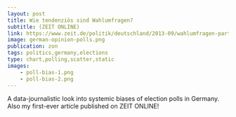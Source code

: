 ```yaml
---
layout: post
title: Wie tendenziös sind Wahlumfragen?
subtitle: (ZEIT ONLINE)
link: https://www.zeit.de/politik/deutschland/2013-09/wahlumfragen-parteilichkeit-bundestagswahl
image: german-opinion-polls.png
publication: zon
tags: politics,germany,elections
type: chart,polling,scatter,static
images:
    - poll-bias-1.png
    - poll-bias-2.png
---
```


A data-journalistic look into systemic biases of election polls in Germany. Also my first-ever article published on ZEIT ONLINE!
